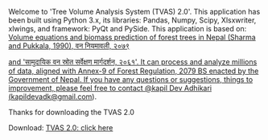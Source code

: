 Welcome to 'Tree Volume Analysis System (TVAS) 2.0'. This application has been built using Python 3.x, its libraries: Pandas, Numpy, Scipy, Xlsxwriter, xlwings, and framework: PyQt and PySide. This application is based on: <a href='https://www.researchgate.net/publication/313927612_Volume_equations_and_biomass_prediction_of_forest_trees_in_Nepal'> Volume equations and biomass prediction of forest trees in Nepal (Sharma and Pukkala, 1990), <a href='https://www.mofe.gov.np/uploads/documents/%E0%A4%B5%E0%A4%A8-%E0%A4%A8%E0%A4%BF%E0%A4%AF%E0%A4%AE%E0%A4%BE%E0%A4%B5%E0%A4%B2%E0%A5%80-%E0%A5%A8%E0%A5%A6%E0%A5%AD%E0%A5%AF1656843781pdf-2202-765-1658748113.pdf'> वन नियमावली, २०७९ </p> and 'सामुदायिक वन स्रोत सर्वेक्षण मार्गदर्शन, २०६१'. It can process and analyze millions of data, aligned with Annex-9 of Forest Regulation, 2079 BS enacted by the Government of Nepal. If you have any questions or suggestions, things to improvement, please feel free to contact @kapil Dev Adhikari (kapildevadk@gmail.com).

Thanks for downloading the TVAS 2.0

Download: [TVAS 2.0: click here](https://github.com/kapildevadk/TVAS-2.0/releases/download/V2.0/TVAS.2.0.exe)
